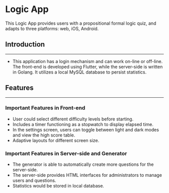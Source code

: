 # Logic App
This Logic App provides users with a propositional formal logic quiz, and adapts to three platforms: web, iOS, Android.

## Introduction
***
* This application has a login mechanism and can work on-line or off-line. The front-end is developed using Flutter, while the server-side is written in Golang. It utilizes a local MySQL database to persist statistics.

## Features 
***
### Important Features in Front-end
* User could select different difficulty levels before starting.
* Includes a timer functioning as a stopwatch to display elapsed time.
* In the settings screen, users can toggle between light and dark modes and view the high score table.
* Adaptive layouts for different screen size. 
### Important Features in Server-side and Generator
* The generator is able to automatically create more questions for the server-side. 
* The server-side provides HTML interfaces for administrators to manage users and questions.
* Statistics would be stored in local database. 
